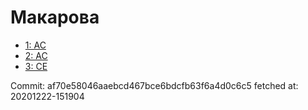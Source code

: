 # Макарова
- [1: AC](1.md)
- [2: AC](2.md)
- [3: CE](3.md)

Commit: af70e58046aaebcd467bce6bdcfb63f6a4d0c6c5
 fetched at: 20201222-151904
